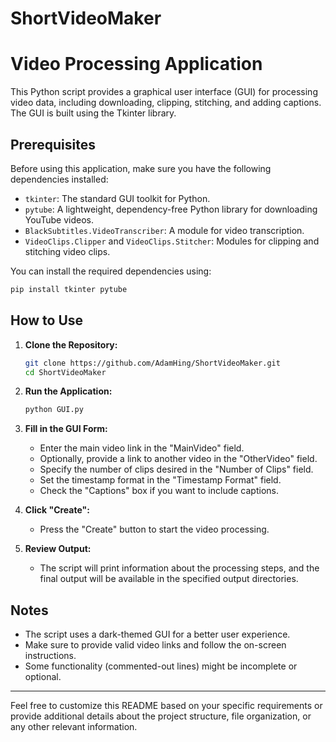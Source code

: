 ﻿# ShortVideoMaker


# Video Processing Application

This Python script provides a graphical user interface (GUI) for processing video data, including downloading, clipping, stitching, and adding captions. The GUI is built using the Tkinter library.

## Prerequisites

Before using this application, make sure you have the following dependencies installed:

- `tkinter`: The standard GUI toolkit for Python.
- `pytube`: A lightweight, dependency-free Python library for downloading YouTube videos.
- `BlackSubtitles.VideoTranscriber`: A module for video transcription.
- `VideoClips.Clipper` and `VideoClips.Stitcher`: Modules for clipping and stitching video clips.

You can install the required dependencies using:

```bash
pip install tkinter pytube
```

## How to Use

1. **Clone the Repository:**
   ```bash
   git clone https://github.com/AdamHing/ShortVideoMaker.git
   cd ShortVideoMaker
   ```

2. **Run the Application:**
   ```bash
   python GUI.py
   ```

3. **Fill in the GUI Form:**
   - Enter the main video link in the "MainVideo" field.
   - Optionally, provide a link to another video in the "OtherVideo" field.
   - Specify the number of clips desired in the "Number of Clips" field.
   - Set the timestamp format in the "Timestamp Format" field.
   - Check the "Captions" box if you want to include captions.

4. **Click "Create":**
   - Press the "Create" button to start the video processing.

5. **Review Output:**
   - The script will print information about the processing steps, and the final output will be available in the specified output directories.

## Notes

- The script uses a dark-themed GUI for a better user experience.
- Make sure to provide valid video links and follow the on-screen instructions.
- Some functionality (commented-out lines) might be incomplete or optional.

---

Feel free to customize this README based on your specific requirements or provide additional details about the project structure, file organization, or any other relevant information.
